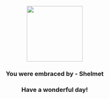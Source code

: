 <p align="center">
    <img src="https://raw.githubusercontent.com/PokeAPI/sprites/master/sprites/pokemon/616.png" width="150" height="150">
</p>
<h3 align="center">You were embraced by - <b>Shelmet</b></h3>
<h3 align="center">Have a wonderful day!</h3>
